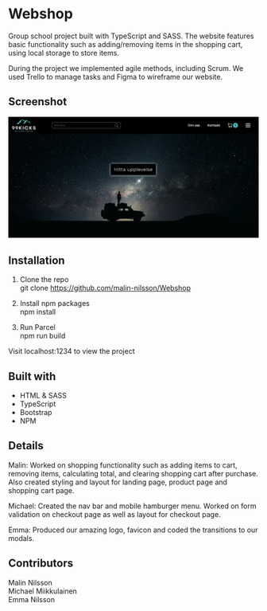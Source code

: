 # Webshop
Group school project built with TypeScript and SASS. The website features basic functionality such as adding/removing items in the shopping cart, using local storage to store items.

During the project we implemented agile methods, including Scrum. We used Trello to manage tasks and Figma to wireframe our website.

## Screenshot

![](src/assets/screenshot.jpg)


## Installation
1. Clone the repo\
git clone https://github.com/malin-nilsson/Webshop

2. Install npm packages\
npm install

3. Run Parcel\
npm run build

Visit localhost:1234 to view the project

## Built with
- HTML & SASS
- TypeScript
- Bootstrap
- NPM

## Details
Malin: Worked on shopping functionality such as adding items to cart, removing items, calculating total, and clearing shopping cart after purchase. Also created styling and layout for landing page, product page and shopping cart page. </br>

Michael: Created the nav bar and mobile hamburger menu. Worked on form validation on checkout page as well as layout for checkout page. </br>

Emma: Produced our amazing logo, favicon and coded the transitions to our modals.

## Contributors
Malin Nilsson </br>
Michael Miikkulainen </br>
Emma Nilsson

